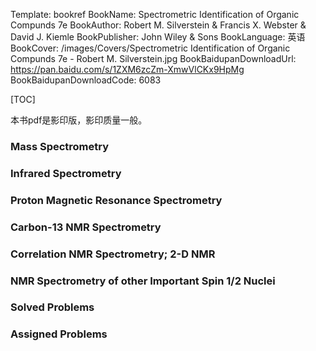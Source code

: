 Template: bookref
BookName: Spectrometric Identification of Organic Compunds 7e
BookAuthor: Robert M. Silverstein & Francis X. Webster & David J. Kiemle
BookPublisher: John Wiley & Sons
BookLanguage: 英语
BookCover: /images/Covers/Spectrometric Identification of Organic Compunds 7e - Robert M. Silverstein.jpg
BookBaidupanDownloadUrl: https://pan.baidu.com/s/1ZXM6zcZm-XmwVlCKx9HpMg 
BookBaidupanDownloadCode: 6083



[TOC]

本书pdf是影印版，影印质量一般。

### Mass Spectrometry

### Infrared Spectrometry

### Proton Magnetic Resonance Spectrometry

### Carbon-13 NMR Spectrometry

### Correlation NMR Spectrometry; 2-D NMR

### NMR Spectrometry of other Important Spin 1/2 Nuclei

### Solved Problems

### Assigned Problems